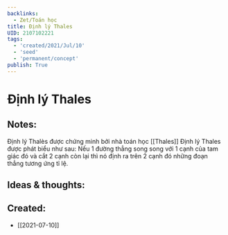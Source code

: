 ```yaml
---
backlinks:
  - Zet/Toán học
title: Định lý Thales
UID: 2107102221
tags:
  - 'created/2021/Jul/10'
  - 'seed'
  - 'permanent/concept'
publish: True
---
```

# Định lý Thales

## Notes:
Định lý Thalès được chứng minh bởi nhà toán học [[Thales]]
Định lý Thales được phát biểu như sau: Nếu 1 đường thẳng song song với 1 cạnh của tam giác đó và cắt 2 cạnh còn lại thì nó định ra trên 2 cạnh đó những đoạn thẳng tương ứng tỉ lệ.

## Ideas & thoughts:

## Created:
- [[2021-07-10]]
